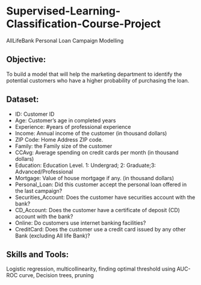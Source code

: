 # Supervised-Learning-Classification-Course-Project
AllLifeBank Personal Loan Campaign Modelling

## Objective:
To build a model that will help the marketing department to identify the potential customers who have a higher probability of purchasing the loan.

## Dataset:
* ID: Customer ID
* Age: Customer’s age in completed years
* Experience: #years of professional experience
* Income: Annual income of the customer (in thousand dollars)
* ZIP Code: Home Address ZIP code.
* Family: the Family size of the customer
* CCAvg: Average spending on credit cards per month (in thousand dollars)
* Education: Education Level. 1: Undergrad; 2: Graduate;3: Advanced/Professional
* Mortgage: Value of house mortgage if any. (in thousand dollars)
* Personal_Loan: Did this customer accept the personal loan offered in the last campaign?
* Securities_Account: Does the customer have securities account with the bank?
* CD_Account: Does the customer have a certificate of deposit (CD) account with the bank?
* Online: Do customers use internet banking facilities?
* CreditCard: Does the customer use a credit card issued by any other Bank (excluding All life Bank)?

## Skills and Tools:
Logistic regression, multicollinearity, finding optimal threshold using AUC-ROC curve, Decision trees, pruning

